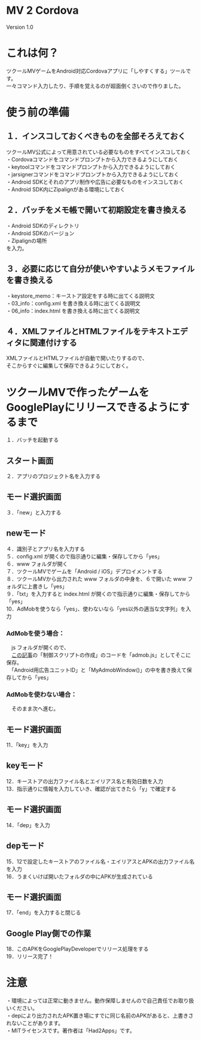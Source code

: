 # MV 2 Cordova
Version 1.0

# これは何？
ツクールMVゲームをAndroid対応Cordovaアプリに「しやすくする」ツールです。<br>
一々コマンド入力したり、手順を覚えるのが超面倒くさいので作りました。<br>

# 使う前の準備
## １．インスコしておくべきものを全部そろえておく
ツクールMV公式によって用意されている必要なものをすべてインスコしておく<br>
・Cordovaコマンドをコマンドプロンプトから入力できるようにしておく<br>
・keytoolコマンドをコマンドプロンプトから入力できるようにしておく<br>
・jarsignerコマンドをコマンドプロンプトから入力できるようにしておく<br>
・Android SDKとそれのアプリ制作や広告に必要なものをインスコしておく<br>
・Android SDK内にZipalignがある環境にしておく

## ２．バッチをメモ帳で開いて初期設定を書き換える
・Android SDKのディレクトリ<br>
・Android SDKのバージョン<br>
・Zipalignの場所<br>
を入力。<br>

## ３．必要に応じて自分が使いやすいようメモファイルを書き換える
・keystore_memo：キーストア設定をする時に出てくる説明文<br>
・03_info：config.xml を書き換える時に出てくる説明文<br>
・06_info：index.html を書き換える時に出てくる説明文<br>

## ４．XMLファイルとHTMLファイルをテキストエディタに関連付けする
XMLファイルとHTMLファイルが自動で開いたりするので、<br>
そこからすぐに編集して保存できるようにしておく。<br>

# ツクールMVで作ったゲームをGooglePlayにリリースできるようにするまで
１．バッチを起動する<br>
## スタート画面
２．アプリのプロジェクト名を入力する<br>
## モード選択画面
３．「new」と入力する<br>
## newモード
４．識別子とアプリ名を入力する<br>
５．config.xml が開くので指示通りに編集・保存してから「yes」<br>
６．www フォルダが開く<br>
７．ツクールMVでゲームを「Android / iOS」デプロイメントする<br>
８．ツクールMVから出力された www フォルダの中身を、６で開いた www フォルダに上書きし「yes」<br>
９．「txt」を入力すると index.html が開くので指示通りに編集・保存してから「yes」<br>
10．AdMobを使うなら「yes」、使わないなら「yes以外の適当な文字列」を入力<br>
### AdMobを使う場合：
　js フォルダが開くので、<br>
　[この記事](http://presentcall.com/rpg%E3%83%84%E3%82%AF%E3%83%BC%E3%83%ABmv%E3%81%A7admob%E5%BA%83%E5%91%8A%E3%82%92%E8%A1%A8%E7%A4%BA/)の「制御スクリプトの作成」のコードを「admob.js」としてそこに保存。<br>
　「Android用広告ユニットID」と「MyAdmobWindow()」の中を書き換えて保存してから「yes」<br>
### AdMobを使わない場合：
　そのまま次へ進む。<br>
## モード選択画面
11．「key」を入力<br>
## keyモード
12．キーストアの出力ファイル名とエイリアス名と有効日数を入力<br>
13．指示通りに情報を入力していき、確認が出てきたら「y」で確定する<br>
## モード選択画面
14．「dep」を入力<br>
## depモード
15．12で設定したキーストアのファイル名・エイリアスとAPKの出力ファイル名を入力<br>
16．うまくいけば開いたフォルダの中にAPKが生成されている<br>
## モード選択画面
17．「end」を入力すると閉じる<br>
## Google Play側での作業
18．このAPKをGooglePlayDeveloperでリリース処理をする<br>
19．リリース完了！<br>

# 注意
・環境によっては正常に動きません。動作保障しませんので自己責任でお取り扱いください。<br>
・depにより出力されたAPK置き場にすでに同じ名前のAPKがあると、上書きされないことがあります。<br>
・MITライセンスです。著作者は「Had2Apps」です。<br>
